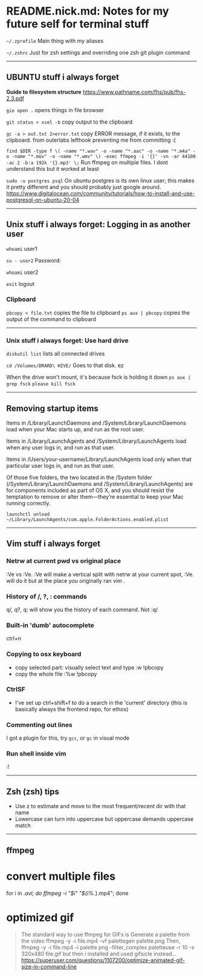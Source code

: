 # README.nick.md: Notes for my future self for terminal stuff

`~/.zprofile`
Main thing with my aliases

`~/.zshrc`
Just for zsh settings and overriding one zsh git plugin command

--------------------------------------------------------------------------------

## UBUNTU stuff i always forget

**Guide to filesystem structure**
https://www.pathname.com/fhs/pub/fhs-2.3.pdf

`gio open .`
opens things in file browser

`git status > xsel -b`
copy output to the clipboard

`gc -a > out.txt 2>error.txt`
copy ERROR message, if it exists, to the clipboard.
from outerlabs lefthook preventing me from committing :(

`find $DIR -type f \( -name "*.wav" -o -name "*.aac" -o -name "*.m4a" -o -name "*.mov" -o -name "*.wmv" \) -exec ffmpeg -i '{}' -vn -ar 44100 -ac 2 -b:a 192k '{}.mp3' \;`
Run ffmpeg on multiple files. I dont understand this but it worked at least

`sudo -u postgres psql`
On ubuntu postgres is its own linux user; this makes it pretty different and
you should probably just google around.
https://www.digitalocean.com/community/tutorials/how-to-install-and-use-postgresql-on-ubuntu-20-04

--------------------------------------------------------------------------------

## Unix stuff i always forget: Logging in as another user

`whoami`
user1

`su - user2`
Password:

`whoami`
user2

`exit`
logout

### Clipboard

`pbcopy < file.txt`
copies the file to clipboard
`ps aux | pbcopy`
copies the output of the command to clipboard

--------------------------------------------------------------------------------

### Unix stuff i always forget: Use hard drive

`diskutil list`
lists all connected drives

`cd /Volumes/DRARD\ HIVE/`
Goes to that disk. ez

When the drive won't mount, it's because fsck is holding it down
`ps aux | grep fsck`
`please kill fsck`

--------------------------------------------------------------------------------

## Removing startup items

  Items in /Library/LaunchDaemons and /System/Library/LaunchDaemons load when 
  your Mac starts up, and run as the root user.

  Items in /Library/LaunchAgents and /System/Library/LaunchAgents load when any 
  user logs in, and run as that user. 

  Items in /Users/your-username/Library/LaunchAgents load only when that 
  particular user logs in, and run as that user. 

  Of those five folders, the two located in the /System folder 
  (/System/Library/LaunchDaemons and /System/Library/LaunchAgents) are for 
  components included as part of OS X, and you should resist the temptation to 
  remove or alter them—they’re essential to keep your Mac running correctly.

`launchctl unload ~/Library/LaunchAgents/com.apple.FolderActions.enabled.plist`

--------------------------------------------------------------------------------

## Vim stuff i always forget

### Netrw at current pwd vs original place

:Ve vs :Ve. :Ve will make a vertical split with netrw at your 
current spot, :Ve. will do it but at the place you originally ran vim .

### History of /, ?, : commands

q/, q?, q: will show you the history of each command.
Not :q/

### Built-in 'dumb' autocomplete

ctrl+n

### Copying to osx keyboard

- copy selected part: visually select text and type :w !pbcopy
- copy the whole file :%w !pbcopy

### CtrlSF

- I've set up ctrl+shift+f to do a search in the 'current' directory
  (this is basically always the frontend repo, for ethos)

### Commenting out lines

I got a plugin for this, try `gcc`, or `gc` in visual mode

### Run shell inside vim

:! <command>

--------------------------------------------------------------------------------

## Zsh (zsh) tips

- Use z to estimate and move to the most frequent/recent dir with that name
- Lowercase can turn into uppercase but uppercase demands uppercase match

--------------------------------------------------------------------------------

## ffmpeg

# convert multiple files
for i in *.avi; do ffmpeg -i "$i" "${i%.*}.mp4"; done

# optimized gif
> The standard way to use ffmpeg for GIFs is
> Generate a palette from the video
ffmpeg -y -i file.mp4 -vf palettegen palette.png
> Then,
ffmpeg -y -i file.mp4 -i palette.png -filter_complex paletteuse -r 10 -s 320x480 file.gif
> but then i installed and used gifsicle instead...
> https://superuser.com/questions/1107200/optimize-animated-gif-size-in-command-line

